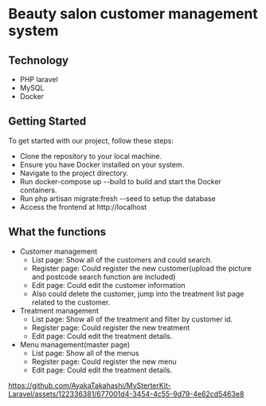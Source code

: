 # Beauty salon customer management system

## Technology
- PHP laravel
- MySQL
- Docker

## Getting Started
To get started with our project, follow these steps:

- Clone the repository to your local machine.
- Ensure you have Docker installed on your system.
- Navigate to the project directory.
- Run docker-compose up --build to build and start the Docker containers.
- Run php artisan migrate:fresh --seed to setup the database
- Access the frontend at http://localhost

## What the functions
- Customer management
  - List page: Show all of the customers and could search.
  - Register page: Could register the new customer(upload the picture and postcode search function are included)
  - Edit page: Could edit the customer information
  - Also could delete the customer, jump into the treatment list page related to the customer.
- Treatment management
  - List page: Show all of the treatment and filter by customer id.
  - Register page: Could register the new treatment
  - Edit page: Could edit the treatment details.
- Menu management(master page)
  - List page: Show all of the menus
  - Register page: Could register the new menu
  - Edit page: Could edit the treatment details.
  
https://github.com/AyakaTakahashi/MySterterKit-Laravel/assets/122336381/677001d4-3454-4c55-9d79-4e62cd5463e8

